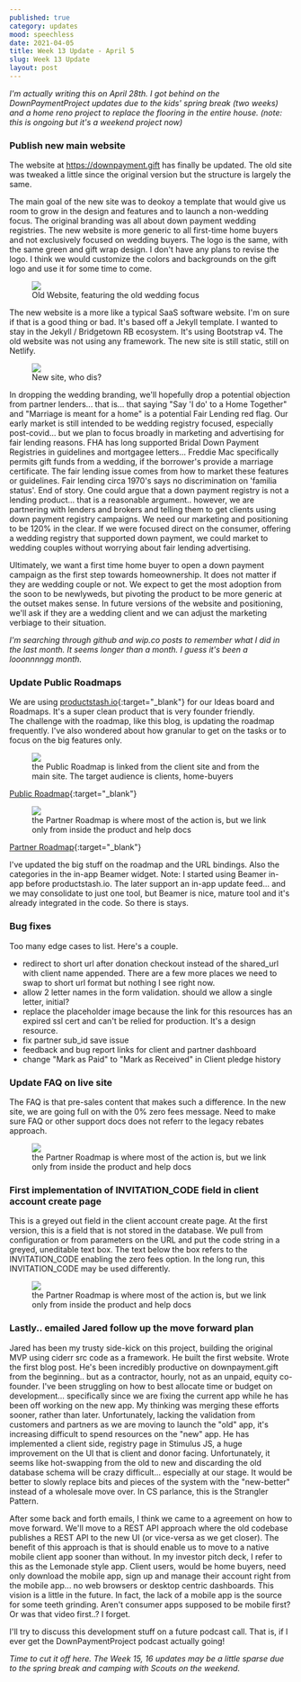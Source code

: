 ```yaml
---
published: true
category: updates
mood: speechless
date: 2021-04-05
title: Week 13 Update - April 5
slug: Week 13 Update
layout: post
---
```


_I'm actually writing this on April 28th.  I got behind on the DownPaymentProject updates due to the kids' spring break (two weeks) and a home reno project to replace the flooring in the entire house.  (note: this is ongoing but it's a weekend project now)_

### Publish new main website

The website at https://downpayment.gift has finally be updated.  The old site was tweaked a little since the original version but the structure is largely the same.  

The main goal of the new site was to deokoy a template that would give us room to grow in the design and features and to launch a non-wedding focus.  The original branding was all about down payment wedding registries.  The new website is more generic to all first-time home buyers and not exclusively focused on wedding buyers.  The logo is the same, with the same green and gift wrap design.  I don't have any plans to revise the logo.  I think we would customize the colors and backgrounds on the gift logo and use it for some time to come. 

<figure class="aligncenter">
    <img width="" src="/assets/images/screenshots/oldsite-wedding.png" />
    <figcaption>Old Website, featuring the old wedding focus</figcaption>
</figure>


The new website is a more like a typical SaaS software website.  I'm on sure if that is a good thing or bad.  It's based off a Jekyll template.   I wanted to stay in the Jekyll / Bridgetown RB ecosystem.  It's using Bootstrap v4.  The old website was not using any framework.  The new site is still static, still on Netlify.

<figure class="aligncenter">
    <img width="" src="/assets/images/screenshots/newsite.png" />
    <figcaption>New site, who dis?</figcaption>
</figure>

In dropping the wedding branding, we'll hopefully drop a potential objection from partner lenders... that is... that saying "Say 'I do' to a Home Together" and "Marriage is meant for a home" is a potential Fair Lending red flag.  Our early market is still intended to be wedding registry focused, especially post-covid... but we plan to focus broadly in marketing and advertising for fair lending reasons.  FHA has long supported Bridal Down Payment Registries in guidelines and mortgagee letters... Freddie Mac specifically permits gift funds from a wedding, if the borrower's provide a marriage certificate.   The fair lending issue comes from how to market these features or guidelines.  Fair lending circa 1970's says no discrimination on 'familia status'.  End of story.  One could argue that a down payment registry is not a lending product... that is a reasonable argument.. however, we are partnering with lenders and brokers and telling them to get clients using down payment registry campaigns.  We need our marketing and positioning to be 120% in the clear.   If we were focused direct on the consumer, offering a wedding registry that supported down payment, we could market to wedding couples without worrying about fair lending advertising.   

Ultimately, we want a first time home buyer to open a down payment campaign as the first step towards homeownership.  It does not matter if they are wedding couple or not.  We expect to get the most adoption from the soon to be newlyweds, but pivoting the product to be more generic at the outset makes sense.  In future versions of the website and positioning, we'll ask if they are a wedding client and we can adjust the marketing verbiage to their situation.

_I'm searching through github and wip.co posts to remember what I did in the last month.   It seems longer than a month.  I guess it's been a looonnnngg month._

### Update Public Roadmaps

We are using [productstash.io](https://productstash.io/){:target="_blank"} for our Ideas board and Roadmaps.  It's a super clean product that is very founder friendly.  
The challenge with the roadmap, like this blog, is updating the roadmap frequently.  I've also wondered about how granular to get on the tasks or to focus on the big features only.  

<figure class="aligncenter">
    <img width="" src="/assets/images/screenshots/public-roadmap.png" />
    <figcaption>the Public Roadmap is linked from the client site and from the main site.  The target audience is clients, home-buyers</figcaption>
</figure>

[Public Roadmap](https://roadmap.downpayment.gift/home-buyers){:target="_blank"}

<figure class="aligncenter">
    <img width="" src="/assets/images/screenshots/partner-roadmap.png" />
    <figcaption>the Partner Roadmap is where most of the action is, but we link only from inside the product and help docs</figcaption>
</figure>

[Partner Roadmap](https://roadmap.downpaymentproject.com/partners){:target="_blank"}

I've updated the big stuff on the roadmap and the URL bindings.  Also the categories in the in-app Beamer widget.  Note:  I started using Beamer in-app before productstash.io.  The later support an in-app update feed... and we may consolidate to just one tool, but Beamer is nice, mature tool and it's already integrated in the code.  So there is stays.

### Bug fixes

Too many edge cases to list.  Here's a couple.

- redirect to short url after donation checkout instead of the shared_url with client name appended.  There are a few more places we need to swap to short url format but nothing I see right now.
- allow 2 letter names in the form validation.  should we allow a single letter, initial?
- replace the placeholder image because the link for this resources has an expired ssl cert and can't be relied for production.  It's a design resource.
- fix partner sub_id save issue
- feedback and bug report links for client and partner dashboard
- change "Mark as Paid" to "Mark as Received" in Client pledge history

### Update FAQ on live site

The FAQ is that pre-sales content that makes such a difference.  In the new site, we are going full on with the 0% zero fees message.  Need to make sure FAQ or other support docs does not referr to the legacy rebates approach.

<figure class="alignright">
    <img width="" src="/assets/images/screenshots/newfaq.png" />
    <figcaption>the Partner Roadmap is where most of the action is, but we link only from inside the product and help docs</figcaption>
</figure>

### First implementation of INVITATION_CODE field in client account create page

This is a greyed out field in the client account create page.  At the first version, this is a field that is not stored in the database.  We pull from configuration or from parameters on the URL and put the code string in a greyed, uneditable text box.  The text below the box refers to the INVITATION_CODE enabling the zero fees option.  In the long run, this INVITATION_CODE may be used differently.

<figure class="alignright">
    <img width="" src="/assets/images/screenshots/INVITATION_CODE.png" />
    <figcaption>the Partner Roadmap is where most of the action is, but we link only from inside the product and help docs</figcaption>
</figure>

### Lastly.. emailed Jared follow up the move forward plan

Jared has been my trusty side-kick on this project, building the original MVP using ciderr src code as a framework.  He built the first website.  Wrote the first blog post.  He's been incredibly productive on downpayment.gift from the beginning.. but as a contractor, hourly, not as an unpaid, equity co-founder.  I've been struggling on how to best allocate time or budget on development... specifically since we are fixing the current app while he has been off working on the new app.  My thinking was merging these efforts sooner, rather than later.  Unfortunately, lacking the validation from customers and partners as we are moving to launch the "old" app, it's increasing difficult to spend resources on the "new" app.  He has implemented a client side, registry page in Stimulus JS, a huge improvement on the UI that is client and donor facing.  Unfortunately, it seems like hot-swapping from the old to new and discarding the old database schema will be crazy difficult... especially at our stage.  It would be better to slowly replace bits and pieces of the system with the "new-better" instead of a wholesale move over.  In CS parlance, this is the Strangler Pattern.

After some back and forth emails, I think we came to a agreement on how to move forward.  We'll move to a REST API approach where the old codebase publishes a REST API to the new UI (or vice-versa as we get closer).  The benefit of this approach is that is should enable us to move to a native mobile client app sooner than without.  In my investor pitch deck, I refer to this as the Lemonade style app.  Client users, would be home buyers, need only download the mobile app, sign up and manage their account right from the mobile app... no web browsers or desktop centric dashboards.   This vision is a little in the future.  In fact, the lack of a mobile app is the source for some teeth grinding.  Aren't consumer apps supposed to be mobile first?  Or was that video first..?   I forget. 

I'll try to discuss this development stuff on a future podcast call.  That is, if I ever get the DownPaymentProject podcast actually going!

_Time to cut it off here.  The Week 15, 16 updates may be a little sparse due to the spring break and camping with Scouts on the weekend._
